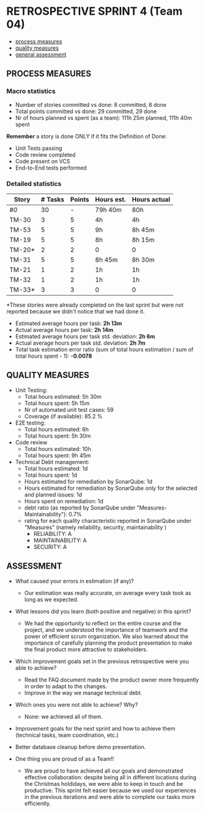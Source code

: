 RETROSPECTIVE SPRINT 4 (Team 04)
=====================================

- [process measures](#process-measures)
- [quality measures](#quality-measures)
- [general assessment](#assessment)

## PROCESS MEASURES 

### Macro statistics

- Number of stories committed vs done: 8 committed, 8 done
- Total points committed vs done: 29 committed, 29 done 
- Nr of hours planned vs spent (as a team): 111h 25m planned, 111h 40m spent

**Remember**  a story is done ONLY if it fits the Definition of Done:
 
- Unit Tests passing
- Code review completed
- Code present on VCS
- End-to-End tests performed

### Detailed statistics

| Story  | # Tasks | Points | Hours est. | Hours actual |
|--------|---------|--------|------------|--------------|
| _#0_   | 30      | -      | 79h 40m    | 80h          |
| TM-30  | 3       | 5      | 4h         | 4h           |
| TM-53  | 5       | 5      | 9h         | 8h 45m       |
| TM-19  | 5       | 5      | 8h         | 8h 15m       |
| TM-20* | 2       | 2      | 0          | 0            |
| TM-31  | 5       | 5      | 8h 45m     | 8h 30m       |
| TM-21  | 1       | 2      | 1h         | 1h           |
| TM-32  | 1       | 2      | 1h         | 1h           |
| TM-33* | 3       | 3      | 0          | 0            |
   
*These stories were already completed on the last sprint but were not reported because we didn't notice that we had done it.

- Estimated average hours per task: **2h 13m**
- Actual average hours per task: **2h 14m**
- Estimated average hours per task std. deviation: **2h 6m**
- Actual average hours per task std. deviation: **2h 7m**
- Total task estimation error ratio (sum of total hours estimation / sum of total hours spent - 1): **-0.0078**

  
## QUALITY MEASURES 

- Unit Testing:
  - Total hours estimated: 5h 30m
  - Total hours spent: 5h 15m
  - Nr of automated unit test cases: 59
  - Coverage (if available): 85.2 %
- E2E testing:
  - Total hours estimated: 6h
  - Total hours spent: 5h 30m
- Code review 
  - Total hours estimated: 10h
  - Total hours spent: 9h 45m
- Technical Debt management:
  - Total hours estimated: 1d
  - Total hours spent: 1d
  - Hours estimated for remediation by SonarQube: 1d
  - Hours estimated for remediation by SonarQube only for the selected and planned issues: 1d
  - Hours spent on remediation: 1d
  - debt ratio (as reported by SonarQube under "Measures-Maintainability"): 0.7%
  - rating for each quality characteristic reported in SonarQube under "Measures" (namely reliability, security, maintainability )
     - RELIABILITY: A
     - MAINTAINABILITY: A
     - SECURITY: A
  
## ASSESSMENT

- What caused your errors in estimation (if any)?
  - Our estimation was really accurate, on average every task took as long as we expected.

- What lessons did you learn (both positive and negative) in this sprint?
  - We had the opportunity to reflect on the entire course and the project, and we understood the importance of teamwork and the power of efficient scrum organization. We also learned about the importance of carefully planning the product presentation to make the final product more attractive to stakeholders.

- Which improvement goals set in the previous retrospective were you able to achieve? 
  - Read the FAQ document made by the product owner more frequently in order to adapt to the changes.
  - Improve in the way we manage technical debt.
  
- Which ones you were not able to achieve? Why?
  - None: we achieved all of them.

- Improvement goals for the next sprint and how to achieve them (technical tasks, team coordination, etc.)
 - Better database cleanup before demo presentation.

- One thing you are proud of as a Team!!
  - We are proud to have achieved all our goals and demonstrated effective collaboration: despite being all in different locations during the Christmas holdidays, we were able to keep in touch and be productive. This sprint felt easier because we used our experiences in the previous iterations and were able to complete our tasks more efficiently.

